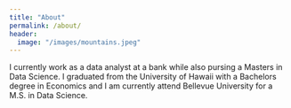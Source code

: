 ```yaml
---
title: "About"
permalink: /about/
header:
  image: "/images/mountains.jpeg"
---
```


I currently work as a data analyst at a bank while also pursing a Masters in Data Science. I graduated from the 
University of Hawaii with a Bachelors degree in Economics and I am currently attend Bellevue University for a M.S. in Data Science. 

